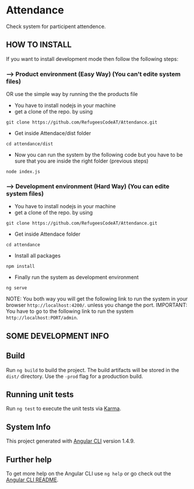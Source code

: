 # Attendance
Check system for participent attendence.

## HOW TO INSTALL

If you want to install development mode then follow the following steps:

### --> Product environment (Easy Way) (You can't edite system files)
OR use the simple way by running the the products file

* You have to install nodejs in your machine
* get a clone of the repo. by using
```
git clone https://github.com/RefugeesCodeAT/Attendance.git
```
* Get inside Attendace/dist folder
```
cd attendance/dist
```
* Now you can run the system by the following code but you have to be sure that you are inside the right folder (previous steps)
```
node index.js
```

### --> Development environment (Hard Way) (You can edite system files)
* You have to install nodejs in your machine
* get a clone of the repo. by using
```
git clone https://github.com/RefugeesCodeAT/Attendance.git
```
* Get inside Attendace folder
```
cd attendance
```
* Install all packages
```
npm install
```
* Finally run the system as development environment
```
ng serve
```

NOTE: You both way you will get the following link to run the system in your browser `http://localhost:4200/`. unless you change the port.
IMPORTANT: You have to go to the following link to run the system `http://localhost:PORT/admin`.

## SOME DEVELOPMENT INFO
## Build

Run `ng build` to build the project. The build artifacts will be stored in the `dist/` directory. Use the `-prod` flag for a production build.

## Running unit tests

Run `ng test` to execute the unit tests via [Karma](https://karma-runner.github.io).

## System Info

This project generated with [Angular CLI](https://github.com/angular/angular-cli) version 1.4.9.

## Further help

To get more help on the Angular CLI use `ng help` or go check out the [Angular CLI README](https://github.com/angular/angular-cli/blob/master/README.md).
